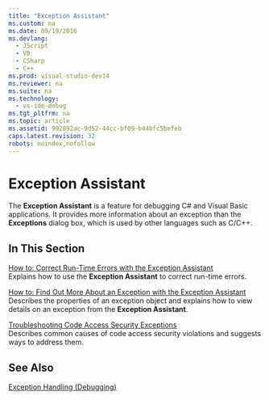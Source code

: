 ```yaml
---
title: "Exception Assistant"
ms.custom: na
ms.date: 09/19/2016
ms.devlang: 
  - JScript
  - VB
  - CSharp
  - C++
ms.prod: visual-studio-dev14
ms.reviewer: na
ms.suite: na
ms.technology: 
  - vs-ide-debug
ms.tgt_pltfrm: na
ms.topic: article
ms.assetid: 992892ac-9d52-44cc-bf09-b44bfc5befeb
caps.latest.revision: 32
robots: noindex,nofollow
---
```

# Exception Assistant
The **Exception Assistant** is a feature for debugging C# and Visual Basic applications. It provides more information about an exception than the **Exceptions** dialog box, which is used by other languages such as C/C++.  
  
## In This Section  
 [How to: Correct Run-Time Errors with the Exception Assistant](../Topic/How%20to:%20Correct%20Run-Time%20Errors%20with%20the%20Exception%20Assistant.md)  
 Explains how to use the **Exception Assistant** to correct run-time errors.  
  
 [How to: Find Out More About an Exception with the Exception Assistant](../Topic/How%20to:%20Use%20the%20Exception%20Assistant.md)  
 Describes the properties of an exception object and explains how to view details on an exception from the **Exception Assistant**.  
  
 [Troubleshooting Code Access Security Exceptions](../vs140/Troubleshooting-Code-Access-Security-Exceptions.md)  
 Describes common causes of code access security violations and suggests ways to address them.  
  
## See Also  
 [Exception Handling (Debugging)](../Topic/Managing%20Exceptions%20with%20the%20Debugger.md)